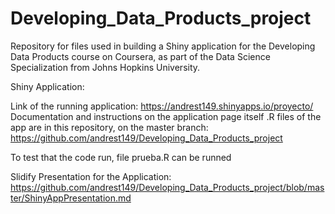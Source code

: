 # Developing_Data_Products_project
Repository for files used in building a Shiny application for the Developing Data Products course on Coursera, as part of the Data Science Specialization from Johns Hopkins University.

Shiny Application:

Link of the running application: https://andrest149.shinyapps.io/proyecto/
Documentation and instructions on the application page itself .R files of the app are in this repository, on the master branch: https://github.com/andrest149/Developing_Data_Products_project

To test that the code run, file prueba.R can be runned 

Slidify Presentation for the Application: https://github.com/andrest149/Developing_Data_Products_project/blob/master/ShinyAppPresentation.md

